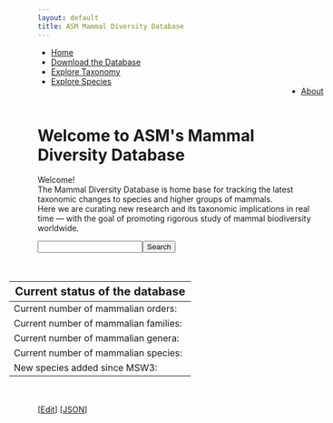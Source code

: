 ```yaml
---
layout: default
title: ASM Mammal Diversity Database
---
```

<script type="text/javascript" src="/js/papaparse.min.js"></script>
<script src="/js/filter.js"></script>
<script>document.addEventListener("DOMContentLoaded", populateStats)</script>

<ul>
<li><a href="/index.html">Home</a></li>
<li><a href="assets/data/mdd.csv">Download the Database</a></li>
<li><a href="taxa.html">Explore Taxonomy</a></li>
<li><a href="explore.html">Explore Species</a></li>
<li style="float:right"><a href="about.html">About</a></li>
</ul>
<br>
<div>
<p>
<h1>Welcome to ASM's Mammal Diversity Database</h1>
</p>
</div>

<div>
<p class="box-paragraph">
Welcome!<br> The Mammal Diversity Database is home base for tracking the latest taxonomic changes to species and higher groups of mammals.<br> Here we are curating new research and its taxonomic implications in real time — with the goal of promoting rigorous study of mammal biodiversity worldwide.
</p>
</div>

<div>
<input class="input_text" id="mammal-search" type="search"><button>Search</button>
</div>

<div class="main-body">
<table style="table-layout: auto; float:right; margin: 50px">
    <thead>
        <th style="font-size: 20px" class="stat-th">Current status of the database</th>
    </thead>
    <tbody>
        <tr><td class="stat-td" id = "orders">Current number of mammalian orders: </td></tr>
        <tr><td class="stat-td" id = "families">Current number of mammalian families: </td></tr>        
        <tr><td class="stat-td" id = "genera">Current number of mammalian genera: </td></tr>
        <tr><td class="stat-td" id = "species">Current number of mammalian species: </td></tr>
        <tr><td class="stat-td" id = "newMSW3"> New species added since MSW3: </td></tr>
    </tbody>
</table>
<br>
    <script type="text/javascript">pickImage()</script>
</div>

[<a href="https://github.com/mammaldiversity/mammaldiversity.github.io/edit/master/index.md" target="_blank">Edit</a>]
[<a href="mdd.json" target="_blank">JSON</a>]


